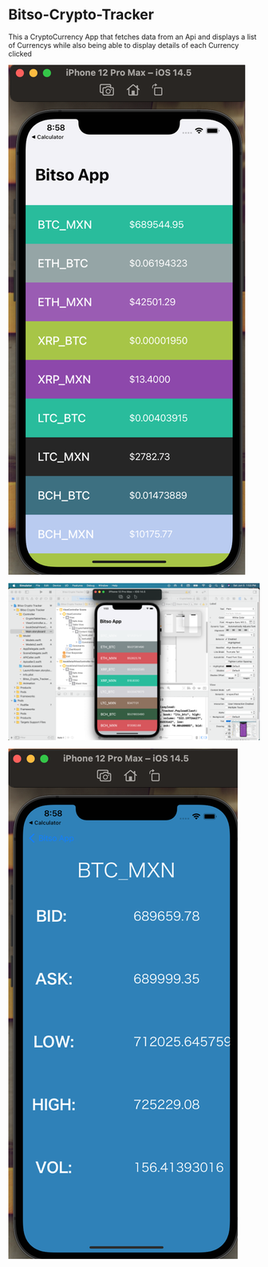 # Bitso-Crypto-Tracker
This a CryptoCurrency App that fetches data from an Api and displays a list of Currencys while also being able to display details of each Currency clicked




![alt text](https://github.com/Lexstack/Bitso-Crypto-Tracker/blob/main/iMage_1.png)

![alt text](https://github.com/Lexstack/Bitso-Crypto-Tracker/blob/main/image_4.png)

![alt text](https://github.com/Lexstack/Bitso-Crypto-Tracker/blob/main/Image_2.png)


